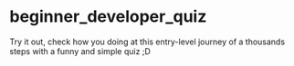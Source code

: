 # beginner_developer_quiz
Try it out, check how you doing at this entry-level journey of a thousands steps with a funny and simple quiz ;D
